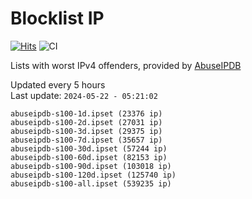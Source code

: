 # Blocklist IP

[![Hits](https://hits.seeyoufarm.com/api/count/incr/badge.svg?url=https%3A%2F%2Fgithub.com%2Fborestad%2Fblocklist-ip%2F&count_bg=%2379C83D&title_bg=%23555555&icon=&icon_color=%23E7E7E7&title=hits&edge_flat=false)](https://hits.seeyoufarm.com)  ![CI](https://img.shields.io/github/workflow/status/borestad/blocklist-ip/CI?style=flat-square)

Lists with worst IPv4 offenders, provided by [AbuseIPDB](https://www.abuseipdb.com/)

<!-- FOOTER-PLACEHOLDER -->
Updated every 5 hours<br>
Last update: `2024-05-22 - 05:21:02`
```
abuseipdb-s100-1d.ipset (23376 ip)
abuseipdb-s100-2d.ipset (27031 ip)
abuseipdb-s100-3d.ipset (29375 ip)
abuseipdb-s100-7d.ipset (35657 ip)
abuseipdb-s100-30d.ipset (57244 ip)
abuseipdb-s100-60d.ipset (82153 ip)
abuseipdb-s100-90d.ipset (103018 ip)
abuseipdb-s100-120d.ipset (125740 ip)
abuseipdb-s100-all.ipset (539235 ip)
```

